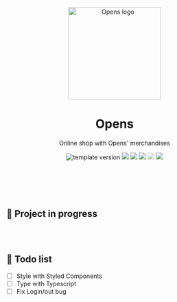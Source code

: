 <br />
<br />

<!-- Header -->

<div align="middle" >
  <img width="216" alt="Opens logo" src="https://user-images.githubusercontent.com/46529118/198095031-2d3f5b0b-2401-4d02-8bad-f5023f53aa37.png">
</div>
<h1 align="middle">Opens</h2>
<p align="middle">Online shop with Opens' merchandises</p>

<p align="middle">
  <img src="https://img.shields.io/badge/version-1.0.0-F1F0E7?style=flat-square" alt="template version"/>
  <img src="https://img.shields.io/badge/language-React-61DBFB.svg?style=flat-square"/>
  <img src="https://img.shields.io/badge/language-Redux-764ABC"/>
  <img src="https://img.shields.io/badge/language-Typescript-225A97"/>
  <img src="https://img.shields.io/badge/language-Styled Components-D859A8" style="opacity:50%;"/> <!-- TBD -->
  <img src="https://img.shields.io/badge/license-MIT-8B8C8D.svg?style=flat-square" />
</p>

<!-- <p align="middle"><a href="https://www.endangered-animals-info.tk/">👉 Project link</a></p> -->

<br />
<br />

<!-- Content -->

<br />
<br />

## 🚧 Project in progress

<br />
<br />

<!-- Todo -->

## 👀 Todo list

- [ ] Style with Styled Components
- [ ] Type with Typescript
- [ ] Fix Login/out bug

<br />
<br />
